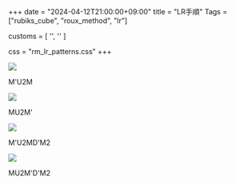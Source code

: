 +++
date = "2024-04-12T21:00:00+09:00"
title = "LR手順"
Tags = ["rubiks_cube", "roux_method", "lr"]

customs = [
  '<link rel="stylesheet" href="https://cdnjs.cloudflare.com/ajax/libs/izimodal/1.4.2/css/iziModal.css" integrity="sha256-m/nnXscwkcMbAFsUOys9WKr+MzlZz3q7EcJpkOxItaU=" crossorigin="anonymous" />',
  '<script src="https://cdnjs.cloudflare.com/ajax/libs/izimodal/1.4.2/js/iziModal.js" integrity="sha256-rPSLT4QVhivrxPwK7xeqPLVWDDtc2YHkZHVxs1I6u9Y=" crossorigin="anonymous"></script>'
]

css = "rm_lr_patterns.css"
+++

<div class="pattern">
  <div class="type">
    <div class="lc"><img src="/rubiks_cube/img/rm_lr/01y.png"></div>
    <div class="rc">
      <p class="steps" data-visibles="uf5,fu3,db5,bd1,d5,u0">M'U2M</p>
    </div> 
  </div>
</div>
<div class="pattern">
  <div class="type">
    <div class="lc"><img src="/rubiks_cube/img/rm_lr/02y.png"></div>
    <div class="rc">
      <p class="steps" data-visibles="ub5,bu3,df5,fd1,d5,u0">MU2M'</p>
    </div> 
  </div>
</div>
<div class="pattern">
  <div class="type">
    <div class="lc"><img src="/rubiks_cube/img/rm_lr/01w.png"></div>
    <div class="rc">
      <p class="steps" data-visibles="uf5,fu3,db5,bd1,u5,d0">M'U2MD'M2</p>
    </div> 
  </div>
</div>
<div class="pattern">
  <div class="type">
    <div class="lc"><img src="/rubiks_cube/img/rm_lr/02w.png"></div>
    <div class="rc">
      <p class="steps" data-visibles="ub5,bu3,df5,fd1,u5,d0">MU2M'D'M2</p>
    </div> 
  </div>
</div>

<script src="/rubiks_cube/js/m2.bundle.js"></script>
